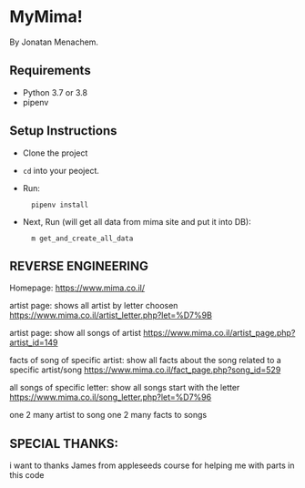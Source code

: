# MyMima!

By Jonatan Menachem.


## Requirements
* Python 3.7 or 3.8
* pipenv

## Setup Instructions
* Clone the project
* `cd` into your peoject.
* Run:

        pipenv install
* Next, Run (will get all data from mima site and put it into DB):

        m get_and_create_all_data

## REVERSE ENGINEERING
Homepage:
https://www.mima.co.il/

artist page:
shows all artist by letter choosen
https://www.mima.co.il/artist_letter.php?let=%D7%9B

artist page:
show all songs of artist
https://www.mima.co.il/artist_page.php?artist_id=149

facts of song of specific artist:
show all facts about the song related to a specific artist/song
https://www.mima.co.il/fact_page.php?song_id=529

all songs of specific letter:
show all songs start with the letter
https://www.mima.co.il/song_letter.php?let=%D7%96

one 2 many artist to song
one 2 many facts to songs


## SPECIAL THANKS:

i want to thanks James from appleseeds course
for helping me with parts in this code